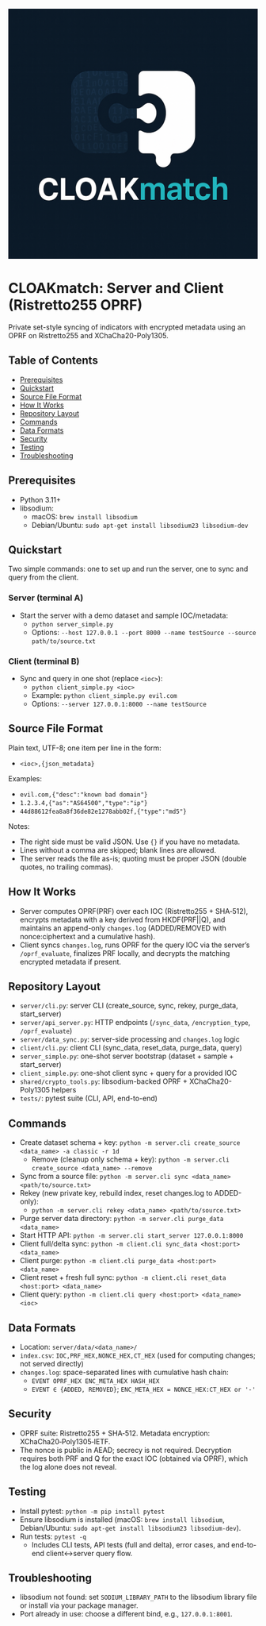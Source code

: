 <p align="center">
  <img src="CLOAKmatch.png" alt="CLOAKmatch logo" width="520" />
</p>

# CLOAKmatch: Server and Client (Ristretto255 OPRF)

Private set-style syncing of indicators with encrypted metadata using an OPRF on Ristretto255 and XChaCha20-Poly1305.

## Table of Contents
- [Prerequisites](#prerequisites)
- [Quickstart](#quickstart)
- [Source File Format](#source-file-format)
- [How It Works](#how-it-works)
- [Repository Layout](#repository-layout)
- [Commands](#commands)
- [Data Formats](#data-formats)
- [Security](#security)
- [Testing](#testing)
- [Troubleshooting](#troubleshooting)

## Prerequisites

- Python 3.11+
- libsodium:
  - macOS: `brew install libsodium`
  - Debian/Ubuntu: `sudo apt-get install libsodium23 libsodium-dev`

## Quickstart

Two simple commands: one to set up and run the server, one to sync and query from the client.

### Server (terminal A)
- Start the server with a demo dataset and sample IOC/metadata:
  - `python server_simple.py`
  - Options: `--host 127.0.0.1 --port 8000 --name testSource --source path/to/source.txt`

### Client (terminal B)
- Sync and query in one shot (replace `<ioc>`):
  - `python client_simple.py <ioc>`
  - Example: `python client_simple.py evil.com`
  - Options: `--server 127.0.0.1:8000 --name testSource`

## Source File Format

Plain text, UTF-8; one item per line in the form:

- `<ioc>,{json_metadata}`

Examples:

- `evil.com,{"desc":"known bad domain"}`
- `1.2.3.4,{"as":"AS64500","type":"ip"}`
- `44d88612fea8a8f36de82e1278abb02f,{"type":"md5"}`

Notes:

- The right side must be valid JSON. Use `{}` if you have no metadata.
- Lines without a comma are skipped; blank lines are allowed.
- The server reads the file as-is; quoting must be proper JSON (double quotes, no trailing commas).

## How It Works
- Server computes OPRF(PRF) over each IOC (Ristretto255 + SHA‑512), encrypts metadata with a key derived from HKDF(PRF||Q), and maintains an append-only `changes.log` (ADDED/REMOVED with nonce:ciphertext and a cumulative hash).
- Client syncs `changes.log`, runs OPRF for the query IOC via the server’s `/oprf_evaluate`, finalizes PRF locally, and decrypts the matching encrypted metadata if present.

## Repository Layout
- `server/cli.py`: server CLI (create_source, sync, rekey, purge_data, start_server)
- `server/api_server.py`: HTTP endpoints (`/sync_data`, `/encryption_type`, `/oprf_evaluate`)
- `server/data_sync.py`: server-side processing and `changes.log` logic
- `client/cli.py`: client CLI (sync_data, reset_data, purge_data, query)
- `server_simple.py`: one-shot server bootstrap (dataset + sample + start_server)
- `client_simple.py`: one-shot client sync + query for a provided IOC
- `shared/crypto_tools.py`: libsodium-backed OPRF + XChaCha20-Poly1305 helpers
- `tests/`: pytest suite (CLI, API, end-to-end)

## Commands
- Create dataset schema + key: `python -m server.cli create_source <data_name> -a classic -r 1d`
  - Remove (cleanup only schema + key): `python -m server.cli create_source <data_name> --remove`
- Sync from a source file: `python -m server.cli sync <data_name> <path/to/source.txt>`
- Rekey (new private key, rebuild index, reset changes.log to ADDED-only):
  - `python -m server.cli rekey <data_name> <path/to/source.txt>`
- Purge server data directory: `python -m server.cli purge_data <data_name>`
- Start HTTP API: `python -m server.cli start_server 127.0.0.1:8000`
- Client full/delta sync: `python -m client.cli sync_data <host:port> <data_name>`
- Client purge: `python -m client.cli purge_data <host:port> <data_name>`
- Client reset + fresh full sync: `python -m client.cli reset_data <host:port> <data_name>`
- Client query: `python -m client.cli query <host:port> <data_name> <ioc>`

## Data Formats
- Location: `server/data/<data_name>/`
- `index.csv`: `IOC,PRF_HEX,NONCE_HEX,CT_HEX` (used for computing changes; not served directly)
- `changes.log`: space-separated lines with cumulative hash chain:
  - `EVENT OPRF_HEX ENC_META_HEX HASH_HEX`
  - `EVENT ∈ {ADDED, REMOVED}`; `ENC_META_HEX = NONCE_HEX:CT_HEX or '-'`

## Security
- OPRF suite: Ristretto255 + SHA‑512. Metadata encryption: XChaCha20‑Poly1305‑IETF.
- The nonce is public in AEAD; secrecy is not required. Decryption requires both PRF and Q for the exact IOC (obtained via OPRF), which the log alone does not reveal.

## Testing
- Install pytest: `python -m pip install pytest`
- Ensure libsodium is installed (macOS: `brew install libsodium`, Debian/Ubuntu: `sudo apt-get install libsodium23 libsodium-dev`).
- Run tests: `pytest -q`
  - Includes CLI tests, API tests (full and delta), error cases, and end-to-end client↔server query flow.

## Troubleshooting
- libsodium not found: set `SODIUM_LIBRARY_PATH` to the libsodium library file or install via your package manager.
- Port already in use: choose a different bind, e.g., `127.0.0.1:8001`.
